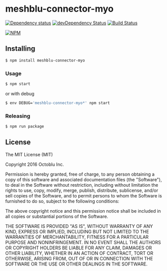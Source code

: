 # meshblu-connector-myo

[![Dependency status](http://img.shields.io/david/octoblu/meshblu-connector-myo.svg?style=flat)](https://david-dm.org/octoblu/meshblu-connector-myo)
[![devDependency Status](http://img.shields.io/david/dev/octoblu/meshblu-connector-myo.svg?style=flat)](https://david-dm.org/octoblu/meshblu-connector-myo#info=devDependencies)
[![Build Status](http://img.shields.io/travis/octoblu/meshblu-connector-myo.svg?style=flat&branch=master)](https://travis-ci.org/octoblu/meshblu-connector-myo)

[![NPM](https://nodei.co/npm/meshblu-connector-myo.svg?style=flat)](https://npmjs.org/package/meshblu-connector-myo)

## Installing

```bash
$ npm install meshblu-connector-myo
```

### Usage

```bash
$ npm start
```

or with debug

```bash
$ env DEBUG='meshblu-connector-myo*' npm start
```

### Releasing

```bash
$ npm run package
```

## License

The MIT License (MIT)

Copyright 2016 Octoblu Inc.

Permission is hereby granted, free of charge, to any person obtaining a copy
of this software and associated documentation files (the "Software"), to deal
in the Software without restriction, including without limitation the rights
to use, copy, modify, merge, publish, distribute, sublicense, and/or sell
copies of the Software, and to permit persons to whom the Software is
furnished to do so, subject to the following conditions:

The above copyright notice and this permission notice shall be included in
all copies or substantial portions of the Software.

THE SOFTWARE IS PROVIDED "AS IS", WITHOUT WARRANTY OF ANY KIND, EXPRESS OR
IMPLIED, INCLUDING BUT NOT LIMITED TO THE WARRANTIES OF MERCHANTABILITY,
FITNESS FOR A PARTICULAR PURPOSE AND NONINFRINGEMENT. IN NO EVENT SHALL THE
AUTHORS OR COPYRIGHT HOLDERS BE LIABLE FOR ANY CLAIM, DAMAGES OR OTHER
LIABILITY, WHETHER IN AN ACTION OF CONTRACT, TORT OR OTHERWISE, ARISING FROM,
OUT OF OR IN CONNECTION WITH THE SOFTWARE OR THE USE OR OTHER DEALINGS IN
THE SOFTWARE.
